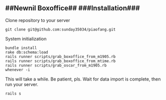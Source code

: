 ##Newnil Boxoffice##
###Installation###
----
Clone repository to your server
```
git clone git@github.com:sunday35034/piaofang.git
```
System initialization
```
bundle install
rake db:schema:load
rails runner scripts/grab_boxoffice_from_m1905.rb
rails runner scripts/grab_boxoffice_from_mtime.rb
rails runner scripts/grab_oscar_from_m1905.rb
whenever -i
```
This will take a while. Be patient, pls.
Wait for data import is complete, then run your server.
```
rails s
```
